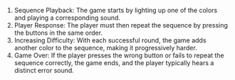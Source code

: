 1. Sequence Playback: The game starts by lighting up one of the colors and playing a corresponding sound.
2. Player Response: The player must then repeat the sequence by pressing the buttons in the same order.
3. Increasing Difficulty: With each successful round, the game adds another color to the sequence, making it progressively harder.
4. Game Over: If the player presses the wrong button or fails to repeat the sequence correctly, the game ends, and the player typically hears a distinct error sound.
